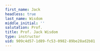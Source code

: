 ```yaml
---
first_name: Jack
headless: true
last_name: Wisdom
middle_initial: ''
salutation: Prof.
title: Prof. Jack Wisdom
type: instructor
uid: 909c4d57-1d89-fc53-0982-89be28ad2b81
---
```

